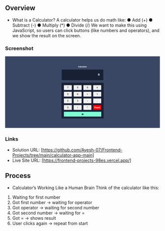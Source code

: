 
## Overview

- What is a Calculator? 
A calculator helps us do math like: 
● Add (+) 
● Subtract (-) 
● Multiply (*) 
● Divide (/) 
We want to make this using JavaScript, so users can click buttons (like numbers and 
operators), and we show the result on the screen.




### Screenshot

![Desktop-Design](./Design/calculator.png)


### Links
- Solution URL: [https://github.com/Ayesh-07/Frontend-Projects/tree/main/calculator-app-main]
- Live Site URL: [https://frontend-projects-98es.vercel.app/]

## Process
- Calculatorʼs Working Like a Human Brain 
Think of the calculator like this: 
1. Waiting for first number 
2. Got first number → waiting for operator 
3. Got operator → waiting for second number 
4. Got second number → waiting for = 
5. Got = → shows result 
6. User clicks again → repeat from start
